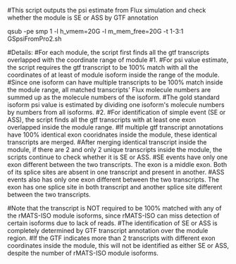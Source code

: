 #This script outputs the psi estimate from Flux simulation and check whether the module is SE or ASS by GTF annotation

qsub -pe smp 1 -l h_vmem=20G -l m_mem_free=20G -t 1-3:1 GSpsiFromPro2.sh

#Details:
#For each module, the script first finds all the gtf transcripts overlapped with the coordinate range of module
#1. 
#For psi value estimate, the script requires the gtf transcript to be 100% match with all the coordinates of at least of module isoform inside the range of the module. 
#Since one isoform can have multiple transcripts to be 100% match inside the module range, all matched transcripts' Flux molecule numbers are summed up as the molecule numbers of the isoform.
#The gold standard isoform psi value is estimated by dividing one isoform's molecule numbers by numbers from all isoforms. 
#2.
#For identification of simple event (SE or ASS), the script finds all the gtf transcripts with at least one exon overlapped inside the module range.
#If multiple gtf transcript annotations have 100% identical exon cooridnates inside the module, these identical transcripts are merged.
#After merging identical transcript inside the module, if there are 2 and only 2 unique transcripts inside the module, the scripts continue to check whether it is SE or ASS.
#SE events have only one exon different between the two transcripts. The exon is a middle exon. Both of its splice sites are absent in one transcript and present in another.
#ASS events also has only one exon different between the two transcripts. The exon has one splice site in both transcript and another splice site different between the two transcripts.

#Note that the transcript is NOT required to be 100% matched with any of the rMATS-ISO module isoforms, since rMATS-ISO can miss detection of certain isoforms due to lack of reads.
#The identification of SE or ASS is completely determined by GTF transcript annotation over the module region. 
#If the GTF indicates more than 2 transcripts with different exon coordinates inside the module, this will not be identified as either SE or ASS, despite the number of rMATS-ISO module isoforms.
